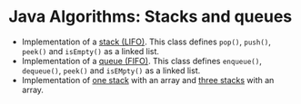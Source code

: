 # Java Algorithms: Stacks and queues #

+ Implementation of a [stack (LIFO)](../StacksAndQueues/algorithms/Stack.java). This class defines `pop()`, `push()`, `peek()` and `isEmpty()` as a linked list.
+ Implementation of a [queue (FIFO)](../StacksAndQueues/algorithms/Queue.java). This class defines `enqueue()`, `dequeue()`, `peek()` and `isEMpty()` as a linked list.
+ Implementation of [one stack](../StacksAndQueues/algorithms/ArrayStack.java) with an array and [three stacks](../StacksAndQueues/algorithms/ArrayOfThreeStacks.java) with an array.